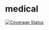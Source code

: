 # medical
[![Coverage Status](https://coveralls.io/repos/github/aleemasgher/medical/badge.svg)](https://coveralls.io/github/aleemasgher/medical)

